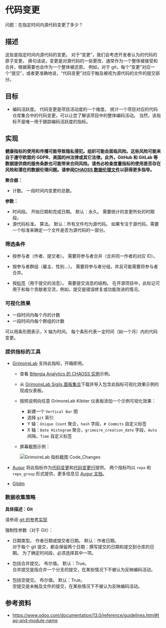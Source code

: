 # 代码变更

问题：在指定时间内源代码变更了多少？


## 描述

这些是指定时间内源代码的变更。 对于“变更”，我们会考虑开发者认为的代码的原子变更。 换句话说，变更是对源代码的一些更改，通常作为一个整体被接受和合并，根据需要也会作为一个整体被还原。 例如，对于 git，每个“变更”对应一个“提交”，或者更准确地说，“代码变更”对应于触及被视为源代码的文件的提交部分。


## 目标

* 编码活跃度。 代码变更是项目活动度的一个维度。 统计一个项目对应的代码仓库集合中的代码变更，可以让您了解该项目中的整体编码活动。 当然，该指标不是唯一用于跟踪编码活跃度的指标。


## 实现

__健康指标的使用和传播可能导致隐私侵犯。组织可能会面临风险。这些风险可能来自于遵守欧盟的 GDPR、美国的州法律或其它法律。此外，GitHub 和 GitLab 等数据提供商的服务条款也可能带来合同风险。请务必检查度量指标的使用是否存在风险和潜在的数据伦理问题。请参阅[CHAOSS 数据伦理文件](https://github.com/chaoss/metrics/tree/main/resources)以获得更多指导。__

**聚合器：**
* 计数。 一段时间内变更的总数。

**参数：**
* 时间段。 开始日期和完成日期。 默认：永久。 需要统计的变更所处的时期段。
* 源代码标准。 算法。 默认：所有文件均为源代码。 如果专注于源代码，需要一个标准来确定一个文件是否为源代码的一部分。


### 筛选条件

* 按参与者（作者、提交者）。 需要将参与者合并（合并同一作者的对应 ID）。

* 按参与者群组（雇主、性别…）。 需要将参与者分组，并且可能需要将参与者合并。

* 按[标签](https://www.odoo.com/documentation/13.0/reference/guidelines.html#tag-and-module-name)（用于提交的消息）。 需要提交消息的结构。 在开源项目中，此标记可用于和每个贡献者交流，例如，提交是错误修复或功能改进的情况。

### 可视化效果

* 一段时间内每个月的计数
* 一段时间内每个群组的计数

可以用条形图表示，X 轴为时间。 每个条形代表一定时间（如一个月）内的代码变更。


### 提供指标的工具

* [GrimoireLab](https://chaoss.github.io/grimoirelab) 支持此指标，开箱即用。
  - 查看 [Bitergia Analytics 的 CHAOSS 实例](https://chaoss.biterg.io/app/kibana#/dashboard/Git)示例。
  - 从 [GrimoireLab Sigils 面板集合](https://chaoss.github.io/grimoirelab-sigils/panels/git/)下载并导入包含此指标可视化效果示例的现成仪表板。
  - 按照说明向任意 GrimoreLab Kibiter 仪表板添加一个示例可视化效果：
    * 新建一个 `Vertical Bar` 图
    * 选择 `git` 索引
    * Y 轴：`Unique Count` 聚合，`hash` 字段，`# Commits` 自定义标签
    * X 轴：`Date Histogram` 聚合，`grimoire_creation_date` 字段，`Auto` 间隔，`Time` 自定义标签
  - 屏幕截图示例： 
  
    ![GrimoireLab 指标截图 Code_Changes](images/code-changes_grimoirelab.png)

* [Augur](http://augur.osshealth.io/) 将此指标作为[代码变更](http://augur.osshealth.io/api_docs/#api-Evolution-code_changes_repo/)和[代码变更行](http://augur.osshealth.io/api_docs/#api-Evolution-code_changes_lines_repo)提供。 两个指标均以 `repo` 和 `repo_group` 形式提供，更多信息见 [Augur 文档](https://oss-augur.readthedocs.io/en/master/getting-started/create-a-metric/overview.html#metric-forms)。

* [Gitdm](https://repo.or.cz/w/git-dm.git)


### 数据收集策略

**具体描述：Git**

请参阅 [git 的参考实现](https://github.com/chaoss/wg-evolution/blob/master/implementations/notebooks_df/code_changes_git.ipynb)

强制性参数（对于 Git）：

* 日期类型。 作者日期或提交者日期。 默认：作者日期。  
  对于每个 git 提交，都会保留两个日期：撰写提交的日期和提交到仓库的日期。 为了确定时间段，必须选择其中一项。

* 包括合并提交。 布尔值。 默认：True。  
  合并提交是指合并一个分支的提交，在某些情况下不被认为反映编码活动。

* 包括空提交。 布尔值。 默认：True。  
  空提交是未触及文件的提交，在某些情况下不被认为反映编码活动。

## 参考资料

* https://www.odoo.com/documentation/13.0/reference/guidelines.html#tag-and-module-name
